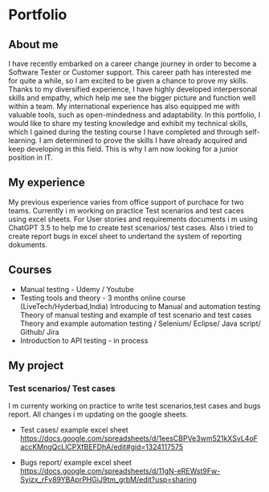 # Portfolio

## About me 

I have recently embarked on a career change journey in order to become a Software Tester or Customer support. This career path has interested me for quite a while, so I am excited to be given a chance to prove my skills. Thanks to my diversified experience, I have highly developed interpersonal skills and empathy, which help me see the bigger picture and function well within a team. My international experience has also equipped me with valuable tools, such as open-mindedness and adaptability. In this portfolio, I would like to share my testing knowledge and exhibit my technical skills, which I gained during the testing course I have completed and through self-learning. I am determined to prove the skills I have already acquired and keep developing in this field. This is why I am now looking for a junior position in IT.

## My experience

My previous experience varies from office support of purchace for two teams.
Currently i m working on practice Test scenarios and test caces using excel sheets. 
For User stories and  requirements documents i m using ChatGPT 3.5 to help me to create test scenarios/ test cases. 
Also i tried to create report bugs in excel sheet to undertand the system of reporting dokuments.


## Courses

- Manual testing - Udemy / Youtube
- Testing tools and theory - 3 months online course (LiveTech/Hyderbad,India)
                             Introducing to Manual and automation testing
                             Theory of manual testing and example of test scenario and test cases
                             Theory and example automation testing / Selenium/ Eclipse/ Java script/ Github/ Jira
- Introduction to API testing - in process



## My project

### Test scenarios/ Test cases 

I m currenty working on practice to write test scenarios,test cases and bugs report.
All changes i m updating on the google sheets. 

- Test cases/ example excel sheet  https://docs.google.com/spreadsheets/d/1eesCBPVe3wm521kXSvL4oFaccKMngQcLlCPXfBEFDhA/edit#gid=1324117575

- Bugs report/ example excel sheet  https://docs.google.com/spreadsheets/d/11gN-eREWst9Fw-Syizx_rFv89YBAprPHGiJ9tm_grbM/edit?usp=sharing




